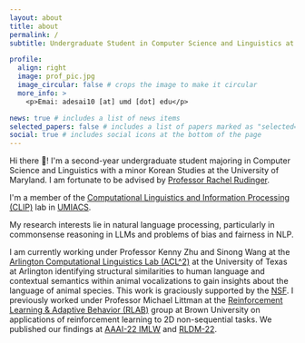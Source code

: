 ```yaml
---
layout: about
title: about
permalink: /
subtitle: Undergraduate Student in Computer Science and Linguistics at  <a href='https://umd.edu/'>University of Maryland, College Park</a>. 

profile:
  align: right
  image: prof_pic.jpg
  image_circular: false # crops the image to make it circular
  more_info: >
    <p>Emai: adesai10 [at] umd [dot] edu</p>

news: true # includes a list of news items
selected_papers: false # includes a list of papers marked as "selected={true}"
social: true # includes social icons at the bottom of the page
---
```


Hi there 👋! I'm a second-year undergraduate student majoring in Computer Science and Linguistics with a minor Korean Studies at the University of Maryland. I am fortunate to be advised by [Professor Rachel Rudinger](https://rudinger.github.io/). 

I'm a member of the [Computational Linguistics and Information Processing (CLIP)](https://wiki.umiacs.umd.edu/clip/index.php/Main_Page) lab in [UMIACS](https://www.umiacs.umd.edu/).

My research interests lie in natural language processing, particularly in commonsense reasoning in LLMs and problems of bias and fairness in NLP.

I am currently working under Professor Kenny Zhu and Sinong Wang at the [Arlington Computational Linguistics Lab (ACL^2)](https://acl-group.github.io/) at the University of Texas at Arlington identifying structural similarities to human language and contextual semantics within animal vocalizations to gain insights about the language of animal species. This work is graciously supported by the [NSF](https://www.nsf.gov/crssprgm/reu/). I previously worked under Professor Michael Littman at the [Reinforcement Learning & Adaptive Behavior (RLAB)](http://bigai.cs.brown.edu/) group at Brown University on applications of reinforcement learning to 2D non-sequential tasks. We published our findings at [AAAI-22 IMLW](https://sites.google.com/view/aaai22-imlw) and [RLDM-22](https://rldm.org/).